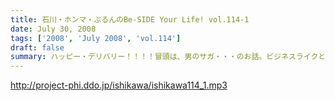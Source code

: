 ```yaml
---
title: 石川・ホンマ・ぶるんのBe-SIDE Your Life! vol.114-1
date: July 30, 2008
tags: ['2008', 'July 2008', 'vol.114']
draft: false
summary: ハッピー・デリバリー！！！！冒頭は、男のサガ・・・のお話。ビジネスライクとはいえ、深夜になると人っていろいろありますよね。ビーサイ深夜の課外授業・・・石川サンは高い授業料を払ったようです。NAMAE
---
```


http://project-phi.ddo.jp/ishikawa/ishikawa114_1.mp3